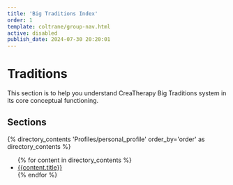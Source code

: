 ```yaml
---
title: 'Big Traditions Index'
order: 1
template: coltrane/group-nav.html
active: disabled
publish_date: 2024-07-30 20:20:01
---
```

# Traditions

This section is to help you understand CreaTherapy Big Traditions system in its core conceptual functioning.

## Sections
{% directory_contents 'Profiles/personal_profile' order_by='order' as directory_contents %}
<ul>
{% for content in directory_contents %}
    <li><a href="/{{content.slug}}/">{{content.title}}</a></li>
    {% endfor %}
</ul>